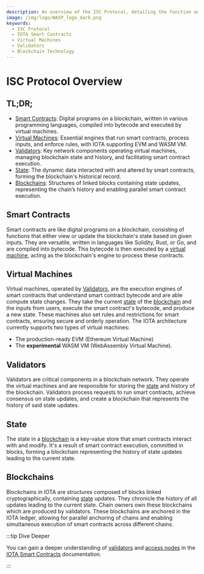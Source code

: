 ```yaml
---
description: An overview of the ISC Protocol, detailing the function and interaction of smart contracts, virtual machines, validators, state, and blockchains in IOTA.
image: /img/logo/WASP_logo_dark.png
keywords:
  - ISC Protocol
  - IOTA Smart Contracts
  - Virtual Machines
  - Validators
  - Blockchain Technology
---
```


# ISC Protocol Overview

## TL;DR;

- [Smart Contracts](#smart-contracts): Digital programs on a blockchain, written in various programming languages,
  compiled into bytecode and executed by virtual machines.
- [Virtual Machines](#virtual-machines): Essential engines that run smart contracts, process inputs, and enforce rules,
  with IOTA supporting EVM and WASM VM.
- [Validators](#validators): Key network components operating virtual machines, managing blockchain state and history,
  and facilitating smart contract execution.
- [State](#state): The dynamic data interacted with and altered by smart contracts, forming the blockchain's historical
  record.
- [Blockchains](#blockchains): Structures of linked blocks containing state updates, representing the chain’s history
  and enabling parallel smart contract execution.

## Smart Contracts

Smart contracts are like digital programs on a blockchain, consisting of functions that either view or update the
blockchain's state based on given inputs. They are versatile, written in languages like Solidity, Rust, or Go, and are
compiled into bytecode. This bytecode is then executed by a [virtual machine](#virtual-machines), acting as the
blockchain's engine to process these contracts.

## Virtual Machines

Virtual machines, operated by [Validators](#validators), are the execution engines of smart contracts that understand smart contract bytecode and are able compute state changes. They take the
current [state](#state) of the [blockchain](#blockchains) and the inputs from users, execute the smart contract's
bytecode, and produce a new state. These machines also set rules and restrictions for smart contracts, ensuring secure
and orderly operation. The IOTA architecture currently supports two types of virtual machines:

* The production-ready EVM (Ethereum Virtual Machine)
* The **experimental** WASM VM (WebAssembly Virtual Machine).

## Validators

Validators are critical components in a blockchain network. They operate the virtual machines and are responsible for
storing the [state](accounts-addresses-and-fees.md) and history of the blockchain. Validators process requests to run
smart contracts,
achieve consensus on state updates, and create a blockchain that represents the history of said state updates.

## State

The state in a [blockchain](#blockchains) is a key-value store that smart contracts interact with and modify. It's a result of smart contract execution, committed in blocks, forming a blockchain representing the history of state updates leading to the current state.

## Blockchains

Blockchains in IOTA are structures composed of blocks linked cryptographically, containing [state](#state) updates. They
chronicle the history of all updates leading to the current state. Chain owners own these blockchains which are produced
by validators. These blockchains are anchored in the IOTA ledger, allowing for parallel anchoring of chains and enabling
simultaneous execution of smart contracts across different chains.

:::tip Dive Deeper

You can gain a deeper understanding
of [validators](/isc/explanations/validators#validators) and [access nodes](/isc/explanations/validators#access-nodes)
in the [IOTA Smart Contracts](/isc/introduction) documentation.

:::